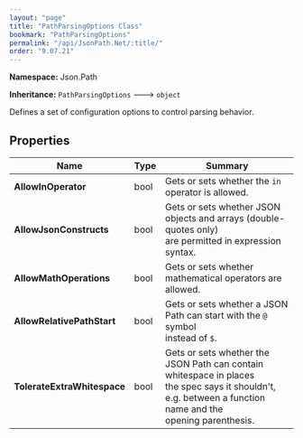 ```yaml
---
layout: "page"
title: "PathParsingOptions Class"
bookmark: "PathParsingOptions"
permalink: "/api/JsonPath.Net/:title/"
order: "9.07.21"
---
```

**Namespace:** Json.Path

**Inheritance:**
`PathParsingOptions`
 🡒 
`object`

Defines a set of configuration options to control parsing behavior.

## Properties

| Name | Type | Summary |
|---|---|---|
| **AllowInOperator** | bool | Gets or sets whether the `in` operator is allowed. |
| **AllowJsonConstructs** | bool | Gets or sets whether JSON objects and arrays (double-quotes only)<br>are permitted in expression syntax. |
| **AllowMathOperations** | bool | Gets or sets whether mathematical operators are allowed. |
| **AllowRelativePathStart** | bool | Gets or sets whether a JSON Path can start with the `@` symbol<br>instead of `$`. |
| **TolerateExtraWhitespace** | bool | Gets or sets whether the JSON Path can contain whitespace in places<br>the spec says it shouldn't, e.g. between a function name and the<br>opening parenthesis. |

